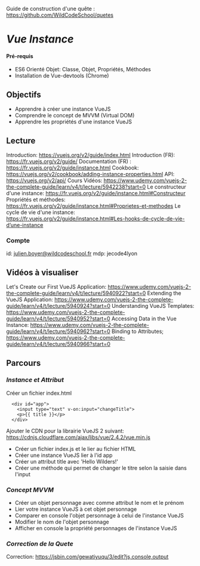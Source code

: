 Guide de construction d'une quête : https://github.com/WildCodeSchool/quetes

# *Vue Instance*


#### Pré-requis

* ES6 Orienté Objet: Classe, Objet, Propriétés, Méthodes
* Installation de Vue-devtools (Chrome) 

## Objectifs

* Apprendre à créer une instance VueJS
* Comprendre le concept de MVVM (Virtual DOM)
* Apprendre les propriétés d'une instance VueJS


## Lecture

Introduction: https://vuejs.org/v2/guide/index.html
Introduction (FR): https://fr.vuejs.org/v2/guide/
Documentation (FR) : https://fr.vuejs.org/v2/guide/instance.html
Cookbook: https://vuejs.org/v2/cookbook/adding-instance-properties.html
API: https://vuejs.org/v2/api/
Cours Vidéos: https://www.udemy.com/vuejs-2-the-complete-guide/learn/v4/t/lecture/5942238?start=0
Le constructeur d'une instance: https://fr.vuejs.org/v2/guide/instance.html#Constructeur
Propriétés et méthodes: https://fr.vuejs.org/v2/guide/instance.html#Proprietes-et-methodes
Le cycle de vie d'une instance: https://fr.vuejs.org/v2/guide/instance.html#Les-hooks-de-cycle-de-vie-d’une-instance

### Compte
id: julien.boyer@wildcodeschool.fr
mdp:  jecode4lyon

## Vidéos à visualiser

Let's Create our First VueJS Application: https://www.udemy.com/vuejs-2-the-complete-guide/learn/v4/t/lecture/5940922?start=0
Extending the VueJS Application: https://www.udemy.com/vuejs-2-the-complete-guide/learn/v4/t/lecture/5940924?start=0
Understanding VueJS Templates: https://www.udemy.com/vuejs-2-the-complete-guide/learn/v4/t/lecture/5940952?start=0
Accessing Data in the Vue Instance: https://www.udemy.com/vuejs-2-the-complete-guide/learn/v4/t/lecture/5940962?start=0
Binding to Attributes; https://www.udemy.com/vuejs-2-the-complete-guide/learn/v4/t/lecture/5940966?start=0


## Parcours


###  *Instance et Attribut*

Créer un fichier index.html

```
  <div id="app">
    <input type="text" v-on:input="changeTitle">
    <p>{{ title }}</p>
  </div>
```

Ajouter le CDN  pour la librairie VueJS 2 suivant:
https://cdnjs.cloudflare.com/ajax/libs/vue/2.4.2/vue.min.js


* Créer un fichier index.js et le lier au fichier HTML
* Créer une instance VueJS lier à l'id app
* Créer un attribut title avec 'Hello Wilders!'
* Créer une méthode qui permet de changer le titre selon la saisie dans l'input


###  *Concept MVVM*


* Créer un objet personnage avec comme attribut le nom et le prénom
* Lier votre instance VueJS à cet objet personnage
* Comparer en console l'objet personnage à celui de l'instance VueJS
* Modifier le nom de l'objet personnage
* Afficher en console la propriété personnages de l'instance VueJS


###  *Correction de la Quete*

Correction: https://jsbin.com/gewatiyuqu/3/edit?js,console,output

